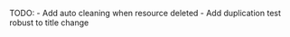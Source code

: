 TODO:
    - Add auto cleaning when resource deleted
    - Add duplication test robust to title change
